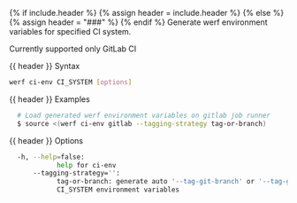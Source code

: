{% if include.header %}
{% assign header = include.header %}
{% else %}
{% assign header = "###" %}
{% endif %}
Generate werf environment variables for specified CI system.

Currently supported only GitLab CI

{{ header }} Syntax

```bash
werf ci-env CI_SYSTEM [options]
```

{{ header }} Examples

```bash
  # Load generated werf environment variables on gitlab job runner
  $ source <(werf ci-env gitlab --tagging-strategy tag-or-branch)
```

{{ header }} Options

```bash
  -h, --help=false:
            help for ci-env
      --tagging-strategy='':
            tag-or-branch: generate auto '--tag-git-branch' or '--tag-git-tag' tag by specified 
            CI_SYSTEM environment variables
```

